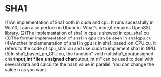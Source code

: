 # SHA1
(1)An implementation of Sha1 both in cuda and cpu. It runs sucessfully in Win10,it can also perform in Ubunutu.
What's more,it requires OpenSSL library.
(2)The implementation of sha1 in cpu is showed in cpu_sha1.cu
(3)The former implementation of sha1 in gpu can be seen in sha1gpu.cu
(4)Another implemenatation of sha1 in gpu is in sha1_based_on_CPU.cu. It refers to the code of cpu_sha1.cu and use cuda to implement sha1 in GPU.
(5)In sha1_based_pn_CPU.cu, the function" void multisha1_gpu(unsigned char**input,int *ilen,unsigned char**output,int n)" can be used to deal with several data and calculate the hash value in parallel. You can change the value n as you want.
